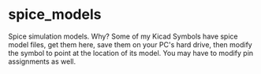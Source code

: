 # spice_models
Spice simulation models. Why? Some of my Kicad Symbols have spice model files, get them here, save them on your PC's hard drive, then modify the symbol to point at the location of its model.
You may have to modify pin assignments as well.
